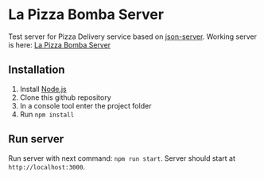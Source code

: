 # La Pizza Bomba Server

Test server for Pizza Delivery service based on [json-server](https://github.com/typicode/json-server). Working server is here: [La Pizza Bomba Server](https://la-pizza-bomba-server.herokuapp.com/)

## Installation

1. Install [Node.js](https://nodejs.org/en/)
2. Clone this github repository 
3. In a console tool enter the project folder
4. Run `npm install`

## Run server

Run server with next command: `npm run start`. Server should start at `http://localhost:3000`.

